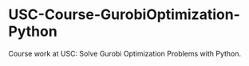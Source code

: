 # USC-Course-GurobiOptimization-Python
Course work at USC: Solve Gurobi Optimization Problems with Python.
